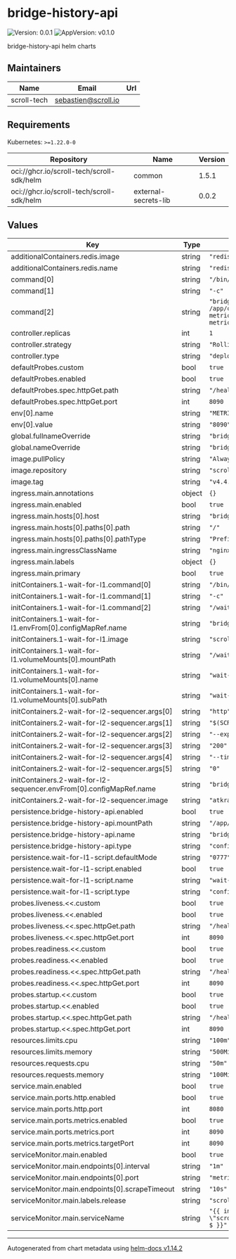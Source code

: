 # bridge-history-api

![Version: 0.0.1](https://img.shields.io/badge/Version-0.0.1-informational?style=flat-square) ![AppVersion: v0.1.0](https://img.shields.io/badge/AppVersion-v0.1.0-informational?style=flat-square)

bridge-history-api helm charts

## Maintainers

| Name | Email | Url |
| ---- | ------ | --- |
| scroll-tech | <sebastien@scroll.io> |  |

## Requirements

Kubernetes: `>=1.22.0-0`

| Repository | Name | Version |
|------------|------|---------|
| oci://ghcr.io/scroll-tech/scroll-sdk/helm | common | 1.5.1 |
| oci://ghcr.io/scroll-tech/scroll-sdk/helm | external-secrets-lib | 0.0.2 |

## Values

| Key | Type | Default | Description |
|-----|------|---------|-------------|
| additionalContainers.redis.image | string | `"redis"` |  |
| additionalContainers.redis.name | string | `"redis"` |  |
| command[0] | string | `"/bin/sh"` |  |
| command[1] | string | `"-c"` |  |
| command[2] | string | `"bridgehistoryapi-api --config /app/conf/bridge-history-config.json --metrics --metrics.addr 0.0.0.0 --metrics.port ${METRICS_PORT} --log.debug"` |  |
| controller.replicas | int | `1` |  |
| controller.strategy | string | `"RollingUpdate"` |  |
| controller.type | string | `"deployment"` |  |
| defaultProbes.custom | bool | `true` |  |
| defaultProbes.enabled | bool | `true` |  |
| defaultProbes.spec.httpGet.path | string | `"/health"` |  |
| defaultProbes.spec.httpGet.port | int | `8090` |  |
| env[0].name | string | `"METRICS_PORT"` |  |
| env[0].value | string | `"8090"` |  |
| global.fullnameOverride | string | `"bridge-history-api"` |  |
| global.nameOverride | string | `"bridge-history-api"` |  |
| image.pullPolicy | string | `"Always"` |  |
| image.repository | string | `"scrolltech/bridgehistoryapi-api"` |  |
| image.tag | string | `"v4.4.57"` |  |
| ingress.main.annotations | object | `{}` |  |
| ingress.main.enabled | bool | `true` |  |
| ingress.main.hosts[0].host | string | `"bridge-history-api.scrollsdk"` |  |
| ingress.main.hosts[0].paths[0].path | string | `"/"` |  |
| ingress.main.hosts[0].paths[0].pathType | string | `"Prefix"` |  |
| ingress.main.ingressClassName | string | `"nginx"` |  |
| ingress.main.labels | object | `{}` |  |
| ingress.main.primary | bool | `true` |  |
| initContainers.1-wait-for-l1.command[0] | string | `"/bin/sh"` |  |
| initContainers.1-wait-for-l1.command[1] | string | `"-c"` |  |
| initContainers.1-wait-for-l1.command[2] | string | `"/wait-for-l1.sh $SCROLL_L1_RPC"` |  |
| initContainers.1-wait-for-l1.envFrom[0].configMapRef.name | string | `"bridge-history-api-env"` |  |
| initContainers.1-wait-for-l1.image | string | `"scrolltech/scroll-alpine:v0.0.1"` |  |
| initContainers.1-wait-for-l1.volumeMounts[0].mountPath | string | `"/wait-for-l1.sh"` |  |
| initContainers.1-wait-for-l1.volumeMounts[0].name | string | `"wait-for-l1-script"` |  |
| initContainers.1-wait-for-l1.volumeMounts[0].subPath | string | `"wait-for-l1.sh"` |  |
| initContainers.2-wait-for-l2-sequencer.args[0] | string | `"http"` |  |
| initContainers.2-wait-for-l2-sequencer.args[1] | string | `"$(SCROLL_L2_RPC)"` |  |
| initContainers.2-wait-for-l2-sequencer.args[2] | string | `"--expect-status-code"` |  |
| initContainers.2-wait-for-l2-sequencer.args[3] | string | `"200"` |  |
| initContainers.2-wait-for-l2-sequencer.args[4] | string | `"--timeout"` |  |
| initContainers.2-wait-for-l2-sequencer.args[5] | string | `"0"` |  |
| initContainers.2-wait-for-l2-sequencer.envFrom[0].configMapRef.name | string | `"bridge-history-api-env"` |  |
| initContainers.2-wait-for-l2-sequencer.image | string | `"atkrad/wait4x:latest"` |  |
| persistence.bridge-history-api.enabled | bool | `true` |  |
| persistence.bridge-history-api.mountPath | string | `"/app/conf/"` |  |
| persistence.bridge-history-api.name | string | `"bridge-history-config"` |  |
| persistence.bridge-history-api.type | string | `"configMap"` |  |
| persistence.wait-for-l1-script.defaultMode | string | `"0777"` |  |
| persistence.wait-for-l1-script.enabled | bool | `true` |  |
| persistence.wait-for-l1-script.name | string | `"wait-for-l1-script"` |  |
| persistence.wait-for-l1-script.type | string | `"configMap"` |  |
| probes.liveness.<<.custom | bool | `true` |  |
| probes.liveness.<<.enabled | bool | `true` |  |
| probes.liveness.<<.spec.httpGet.path | string | `"/health"` |  |
| probes.liveness.<<.spec.httpGet.port | int | `8090` |  |
| probes.readiness.<<.custom | bool | `true` |  |
| probes.readiness.<<.enabled | bool | `true` |  |
| probes.readiness.<<.spec.httpGet.path | string | `"/health"` |  |
| probes.readiness.<<.spec.httpGet.port | int | `8090` |  |
| probes.startup.<<.custom | bool | `true` |  |
| probes.startup.<<.enabled | bool | `true` |  |
| probes.startup.<<.spec.httpGet.path | string | `"/health"` |  |
| probes.startup.<<.spec.httpGet.port | int | `8090` |  |
| resources.limits.cpu | string | `"100m"` |  |
| resources.limits.memory | string | `"500Mi"` |  |
| resources.requests.cpu | string | `"50m"` |  |
| resources.requests.memory | string | `"100Mi"` |  |
| service.main.enabled | bool | `true` |  |
| service.main.ports.http.enabled | bool | `true` |  |
| service.main.ports.http.port | int | `8080` |  |
| service.main.ports.metrics.enabled | bool | `true` |  |
| service.main.ports.metrics.port | int | `8090` |  |
| service.main.ports.metrics.targetPort | int | `8090` |  |
| serviceMonitor.main.enabled | bool | `true` |  |
| serviceMonitor.main.endpoints[0].interval | string | `"1m"` |  |
| serviceMonitor.main.endpoints[0].port | string | `"metrics"` |  |
| serviceMonitor.main.endpoints[0].scrapeTimeout | string | `"10s"` |  |
| serviceMonitor.main.labels.release | string | `"scroll-sdk"` |  |
| serviceMonitor.main.serviceName | string | `"{{ include \"scroll.common.lib.chart.names.fullname\" $ }}"` |  |

----------------------------------------------
Autogenerated from chart metadata using [helm-docs v1.14.2](https://github.com/norwoodj/helm-docs/releases/v1.14.2)
